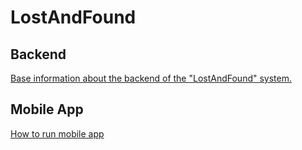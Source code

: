 # LostAndFound 


## Backend
[Base information about the backend of the "LostAndFound" system.](Backend/README.md)

## Mobile App
[How to run mobile app](Frontend/LostAndFoundMobileApp/README.md)
